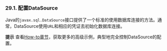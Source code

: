 ### 29.1. 配置DataSource

Java的`javax.sql.DataSource`接口提供了一个标准的使用数据库连接的方法。通常，DataSource使用`URL`和相应的凭证去初始化数据库连接。

**提示** 查看[How-to章节](https://docs.spring.io/spring-boot/docs/2.0.0.RELEASE/reference/htmlsingle/#howto-configure-a-datasource)，获取更多的高级示例，典型地完全控制DataSource的配置。
